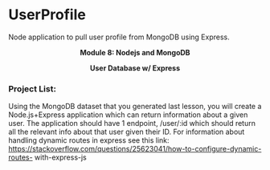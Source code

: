 # UserProfile
Node application to pull user profile from MongoDB using Express.

<p align="center">
  <b>Module 8: Nodejs and MongoDB</b>
</p>
<p align="center">
  <b>User Database w/ Express</b>
</p>

### Project List:
Using the MongoDB dataset that you generated last lesson, you will create a Node.js+Express application which can return information about a given user.
The application should have 1 endpoint, /user/:id which should return all the relevant info about that user given their ID. For information about handling dynamic routes in express see this link: https://stackoverflow.com/questions/25623041/how-to-configure-dynamic-routes- with-express-js

